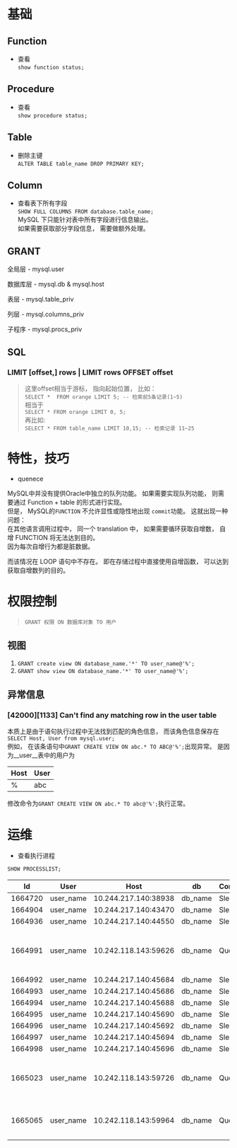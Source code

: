 # 基础
## Function
- 查看  
``` show function status; ```


## Procedure
- 查看  
``` show procedure status; ```


## Table
- 删除主键  
``` ALTER TABLE table_name DROP PRIMARY KEY; ```  

## Column  
- 查看表下所有字段  
``` SHOW FULL COLUMNS FROM database.table_name; ```  
MySQL 下只能针对表中所有字段进行信息输出。  
如果需要获取部分字段信息， 需要做额外处理。


## GRANT
 全局层 - mysql.user  
 
 数据库层 - mysql.db & mysql.host  
 
 表层  -  mysql.table_priv
 
 列层  -  mysql.columns_priv  
 
 子程序  -  mysql.procs_priv


## SQL
### LIMIT \[offset,\] rows | LIMIT rows OFFSET offset
> 这里offset相当于游标， 指向起始位置， 比如：  
> ```SELECT *  FROM orange LIMIT 5; -- 检索前5条记录(1~5)```  
> 相当于  
> ```SELECT * FROM orange LIMIT 0, 5;```  
> 再比如:  
> ```SELECT * FROM table_name LIMIT 10,15; -- 检索记录 11~25```


# 特性，技巧  
- quenece  

MySQL中并没有提供Oracle中独立的队列功能。 如果需要实现队列功能， 则需要通过 Function + table 的形式进行实现。  
但是， MySQL的```FUNCTION``` 不允许显性或隐性地出现 ```commit```功能。 这就出现一种问题：  
在其他语言调用过程中， 同一个 translation 中， 如果需要循环获取自增数， 自增 FUNCTION 将无法达到目的。  
因为每次自增行为都是脏数据。  

而该情况在 LOOP 语句中不存在。  即在存储过程中直接使用自增函数， 可以达到获取自增数列的目的。


# 权限控制
> ``` GRANT 权限 ON 数据库对象 TO 用户 ```

## 视图
1. ``` GRANT create view ON database_name.'*' TO user_name@'%'; ```
2. ``` GRANT show view ON database_name.'*' TO user_name@'%'; ```

## 异常信息
### [42000][1133] Can't find any matching row in the user table
本质上是由于语句执行过程中无法找到匹配的角色信息， 而该角色信息保存在  
``` SELECT Host, User from mysql.user; ```  
例如， 在该条语句中``` GRANT CREATE VIEW ON abc.* TO ABC@'%'; ```出现异常。
是因为__user__表中的用户为  

 Host | User 
 ---- | ----
 % | abc  
 
 修改命令为``` GRANT CREATE VIEW ON abc.* TO abc@'%'; ```执行正常。


# 运维  
- 查看执行进程  
``` SQL
SHOW PROCESSLIST;
```
| Id | User | Host | db | Command | Time | State | Info |  
| --- | --- | --- | --- | --- | --- | --- | --- |
| 1664720 | user_name | 10.244.217.140:38938 | db_name | Sleep | 92 | "" |  |
| 1664904 | user_name | 10.244.217.140:43470 | db_name | Sleep | 3 | "" |  |
| 1664936 | user_name | 10.244.217.140:44550 | db_name | Sleep | 450 | "" |  |
| 1664991 | user_name | 10.242.118.143:59626 | db_name | Query | 292 | updating | /* ApplicationName=DataGrip 2020.1 */ UPDATE db_name.table_name t SET t.store_type = '7' WHER |
| 1664992 | user_name | 10.244.217.140:45684 | db_name | Sleep | 270 | "" |  |
| 1664993 | user_name | 10.244.217.140:45686 | db_name | Sleep | 270 | "" |  |
| 1664994 | user_name | 10.244.217.140:45688 | db_name | Sleep | 270 | "" |  |
| 1664995 | user_name | 10.244.217.140:45690 | db_name | Sleep | 270 | "" |  |
| 1664996 | user_name | 10.244.217.140:45692 | db_name | Sleep | 270 | "" |  |
| 1664997 | user_name | 10.244.217.140:45694 | db_name | Sleep | 270 | "" |  |
| 1664998 | user_name | 10.244.217.140:45696 | db_name | Sleep | 270 | "" |  |
| 1665023 | user_name | 10.242.118.143:59726 | db_name | Query | 191 | updating | /* ApplicationName=DataGrip 2020.1 */ UPDATE db_name.table_name t SET t.store_type = '7' WHER |
| 1665065 | user_name | 10.242.118.143:59964 | db_name | Query | 0 | starting | /* ApplicationName=DataGrip 2020.1 */ SHOW PROCESSLIST |

